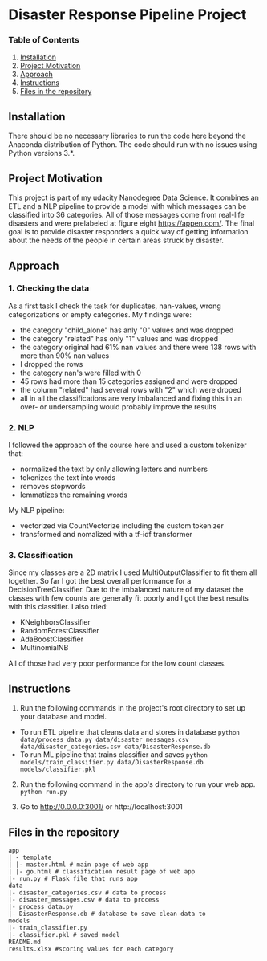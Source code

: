 # Disaster Response Pipeline Project

### Table of Contents

1. [Installation](#installation)
2. [Project Motivation](#motivation)
3. [Approach](#approach)
4. [Instructions](#instructions)
5. [Files in the repository](#files)

## Installation <a name="installation"></a>

There should be no necessary libraries to run the code here beyond the Anaconda distribution of Python.  The code should run with no issues using Python versions 3.*.

## Project Motivation<a name="motivation"></a>
This project is part of my udacity Nanodegree Data Science. It combines an ETL and a NLP pipeline to provide a model with which messages can be classified into 36 categories. All of those messages come from real-life disasters and were prelabeled at figure eight https://appen.com/. The final goal is to provide disaster responders a quick way of getting information about the needs of the people in certain areas struck by disaster.

## Approach<a name="approach"></a>

### 1. Checking the data
As a first task I check the task for duplicates, nan-values, wrong categorizations or empty categories. My findings were:
 
- the category "child_alone" has anly "0" values and was dropped
- the category "related" has only "1" values and was dropped
- the category original had 61% nan values and there were 138 rows with more than 90% nan values
- I dropped the rows
- the category nan's were filled with 0
- 45 rows had more than 15 categories assigned and were dropped
- the column "related" had several rows with "2" which were droped
- all in all the classifications are very imbalanced and fixing this in an over- or undersampling would probably improve the results

### 2. NLP 
I followed the approach of the course here and used a custom tokenizer that:

- normalized the text by only allowing letters and numbers
- tokenizes the text into words
- removes stopwords
- lemmatizes the remaining words

My NLP pipeline:

- vectorized via CountVectorize including the custom tokenizer
- transformed and nomalized with a tf-idf transformer

### 3. Classification
Since my classes are a 2D matrix I used MultiOutputClassifier to fit them all together. 
So far I got the best overall performance for a DecisionTreeClassifier. Due to the imbalanced nature of my dataset
the classes with few counts are generally fit poorly and I got the best results with this classifier. I also tried:  

- KNeighborsClassifier
- RandomForestClassifier
- AdaBoostClassifier
- MultinomialNB

All of those had very poor performance for the low count classes.

## Instructions <a name="instructions"></a>
1. Run the following commands in the project's root directory to set up your database and model.

- To run ETL pipeline that cleans data and stores in database
    `python data/process_data.py data/disaster_messages.csv data/disaster_categories.csv data/DisasterResponse.db`
- To run ML pipeline that trains classifier and saves
    `python models/train_classifier.py data/DisasterResponse.db models/classifier.pkl`

2. Run the following command in the app's directory to run your web app.
    `python run.py`

3. Go to http://0.0.0.0:3001/ or http://localhost:3001

## Files in the repository <a name="files"></a>

    app
    | - template
    | |- master.html # main page of web app
    | |- go.html # classification result page of web app
    |- run.py # Flask file that runs app
    data
    |- disaster_categories.csv # data to process
    |- disaster_messages.csv # data to process
    |- process_data.py
    |- DisasterResponse.db # database to save clean data to
    models
    |- train_classifier.py
    |- classifier.pkl # saved model
    README.md
    results.xlsx #scoring values for each category

